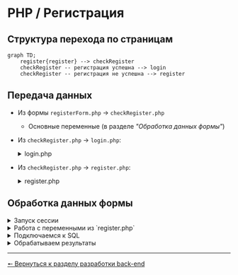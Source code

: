 # PHP / Регистрация
## Структура перехода по страницам
```mermaid
graph TD;
	register{register} --> checkRegister
	checkRegister -- регистрация успешна --> login
	checkRegister -- регистрация не успешна --> register
```

## Передача данных
* Из формы `registerForm.php` -> `checkRegister.php`
  * Основные переменные (в разделе *"Обработка данных формы"*)
* Из `checkRegister.php` -> `login.php`:
  <details>
  <summary>
  login.php
  </summary>
  
  ```
  // Возвращаемся из registerForm.php с инфой о том, что мы зарегались, или ничего не отображаем, если мы тут впервые
  <p class="login-form__valid">
    <?php
      if (isset($_SESSION['iAmRegister']) && $_SE['iAmRegister'] === 'on') {
        echo "Регистрация прошла успешно! Теперь можно авторизоваться:";
        $_SESSION['iAmRegister'] = '';
      } else {
        echo "";
      }
    ?>
  </p>
  ```
  </details>
  
* Из `checkRegister.php` -> `register.php`:
  <details>
  <summary>
  register.php
  </summary>
  
  ```
  // Возвращаемся с инфой о том, что такой пользователь у нас уже есть, или не отображаем ничего
  <p class="alreadyExist incorrect-text" id="errorUser">
    <?php
      if (isset($_SESSION['alreadyExist']) && $['alreadyExist'] ===   true)   {
        echo "Пользователь с таким логином у нас уже есть. Придумай что-нибудь оригинальнее";
        $_SESSION['alreadyExist'] = false;
      } else {
        echo "";
      }
    ?>
  </p>
  ```
  </details>

## Обработка данных формы
<details>
<summary>
Запуск сессии
</summary>

```
session_start();
```

</details>

<details>
<summary>
Работа с переменными из `register.php`
</summary>

```
$login = filter_var(trim($_POST['registerLogin']));
$_SESSION['alreadyExist'] = false; // Для передачи в register.php / Если пользователь с таким login уже существует

$password = filter_var(trim($_POST['registerPassword']));
$password = md5($password."myBossIsGay"); // Хешируем

$fullAvatar = $_POST['avatar'];
$leftLeg = $_POST['leftLeg'];
$rightLeg = $_POST['rightLeg'];
$trousers = filter_var(trim($_POST['registerTrousers']));
$registerPotato = $_POST['registerPotato'];
$registerExperiments = $_POST['registerExperiments'];

$_SESSION['iAmRegister'] = $_POST['registerHealth']; // Для передачи в login.php / Сообщаем, что регистрация прошла успешно

$parseAvatar = parse_url($fullAvatar);
$avatar = isset($parseAvatar['path']) ? $parseAvatar['path'] : ''; // Сокращаем ссылку на аватарку

if ($registerPotato === "on") {
  $registerPotato = "1";
} else {
  $registerPotato = "0";
} // Любим ли мы картошку, конвертируем в понятный sql язык

if ($registerExperiments === "on") {
  $registerExperiments = "1";
} else {
  $registerExperiments = "0";
} // Проводили ли над нами опыты, конвертируем в понятный sql язык
```

</details>

<details>
<summary>
Подключаемся к SQL
</summary>

```
// подключаемся к SQL
$dataBase = new mysqli('localhost', 'root', '', 'KirGenDB');

// Подготовка запроса SQL, проверка списка login
$query = "SELECT * FROM `users` WHERE login = '$login'";

// Выполнение запроса к SQL по поводу login
$result = $dataBase->query($query);
```

</details>

<details>
<summary>
Обрабатываем результаты
</summary>

```
if ($result->num_rows > 0) { // Если такой пользователь уже существует, возвращаемся
  $_SESSION['alreadyExist'] = true;
  header('Location: /register.php');
  $dataBase->close();
} else { // Если такого пользователя ещё нет, создаём
  $dataBase->query("INSERT INTO `users` (`login`, `password`, `avatar`, `leftLeg`, `rightLeg`, `trousers`, `potato`, `experiments`, `health`, `item1`, `item2`, `item3`, `item4`, `item5`, `item6`, `item7`, `item8`, `item9`, `ending1`, `ending2`, `ending3`, `ending4`, `ending5`, `ending6`, `ending7`, `ending8`, `ending9`, `ending10`, `ending11`, `ending12`, `ending13`, `ending14`, `ending15`, `ending16`, `message`, `option1`, `option2`, `option3`, `option4`, `option5`, `option6`, `option7`, `option8`, `option9`, `option10`) VALUES ('$login', '$password', '$avatar', '$leftLeg', '$rightLeg', '$trousers', '$registerPotato', '$registerExperiments', '100', '0', '0', '0', '0', '0', '0', '0', '0', '0', '0', '0', '0', '0', '0', '0', '0', '0', '0', '0', '0', '0', '0', '0', '0', '0', '', '0', '0', '0', '0', '0', '0', '0', '0', '0', '0')");

  $dataBase->close();

  header('Location: /login.php');
}
```

</details>

***
[🠔 Вернуться к разделу разработки back-end](https://github.com/KirGenHeart/documentation/blob/main/back-end/back-end-dev.md)